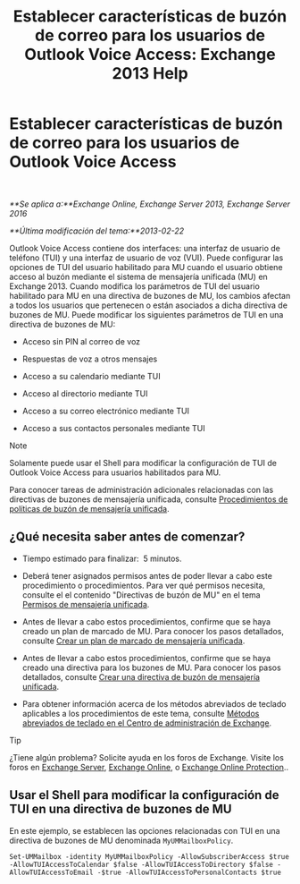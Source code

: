 ﻿---
title: 'Establecer características de buzón de correo para los usuarios de Outlook Voice Access: Exchange 2013 Help'
TOCTitle: Establecer características de buzón de correo para los usuarios de Outlook Voice Access
ms:assetid: 10960bf0-65cf-4d0b-bae5-d203c53662db
ms:mtpsurl: https://technet.microsoft.com/es-es/library/Aa996307(v=EXCHG.150)
ms:contentKeyID: 50556740
ms.date: 05/22/2018
mtps_version: v=EXCHG.150
ms.translationtype: MT
---

# Establecer características de buzón de correo para los usuarios de Outlook Voice Access

 

_**Se aplica a:**Exchange Online, Exchange Server 2013, Exchange Server 2016_

_**Última modificación del tema:**2013-02-22_

Outlook Voice Access contiene dos interfaces: una interfaz de usuario de teléfono (TUI) y una interfaz de usuario de voz (VUI). Puede configurar las opciones de TUI del usuario habilitado para MU cuando el usuario obtiene acceso al buzón mediante el sistema de mensajería unificada (MU) en Exchange 2013. Cuando modifica los parámetros de TUI del usuario habilitado para MU en una directiva de buzones de MU, los cambios afectan a todos los usuarios que pertenecen o están asociados a dicha directiva de buzones de MU. Puede modificar los siguientes parámetros de TUI en una directiva de buzones de MU:

  - Acceso sin PIN al correo de voz

  - Respuestas de voz a otros mensajes

  - Acceso a su calendario mediante TUI

  - Acceso al directorio mediante TUI

  - Acceso a su correo electrónico mediante TUI

  - Acceso a sus contactos personales mediante TUI


> [!NOTE]
> Solamente puede usar el Shell para modificar la configuración de TUI de Outlook&nbsp;Voice Access para usuarios habilitados para MU.



Para conocer tareas de administración adicionales relacionadas con las directivas de buzones de mensajería unificada, consulte [Procedimientos de políticas de buzón de mensajería unificada](um-mailbox-policy-procedures-exchange-2013-help.md).

## ¿Qué necesita saber antes de comenzar?

  - Tiempo estimado para finalizar:  5 minutos.

  - Deberá tener asignados permisos antes de poder llevar a cabo este procedimiento o procedimientos. Para ver qué permisos necesita, consulte el el contenido "Directivas de buzón de MU" en el tema [Permisos de mensajería unificada](unified-messaging-permissions-exchange-2013-help.md).

  - Antes de llevar a cabo estos procedimientos, confirme que se haya creado un plan de marcado de MU. Para conocer los pasos detallados, consulte [Crear un plan de marcado de mensajería unificada](create-a-um-dial-plan-exchange-2013-help.md).

  - Antes de llevar a cabo estos procedimientos, confirme que se haya creado una directiva para los buzones de MU. Para conocer los pasos detallados, consulte [Crear una directiva de buzón de mensajería unificada](create-a-um-mailbox-policy-exchange-2013-help.md).

  - Para obtener información acerca de los métodos abreviados de teclado aplicables a los procedimientos de este tema, consulte [Métodos abreviados de teclado en el Centro de administración de Exchange](keyboard-shortcuts-in-the-exchange-admin-center-exchange-online-protection-help.md).


> [!TIP]
> ¿Tiene algún problema? Solicite ayuda en los foros de Exchange. Visite los foros en <A href="https://go.microsoft.com/fwlink/p/?linkid=60612">Exchange Server</A>, <A href="https://go.microsoft.com/fwlink/p/?linkid=267542">Exchange Online</A>, o <A href="https://go.microsoft.com/fwlink/p/?linkid=285351">Exchange Online Protection</A>..



## Usar el Shell para modificar la configuración de TUI en una directiva de buzones de MU

En este ejemplo, se establecen las opciones relacionadas con TUI en una directiva de buzones de MU denominada `MyUMMailboxPolicy`.

    Set-UMMailbox -identity MyUMMailboxPolicy -AllowSubscriberAccess $true -AllowTUIAccessToCalendar $false -AllowTUIAccessToDirectory $false -AllowTUIAccessToEmail -$true -AllowTUIAccessToPersonalContacts $true

